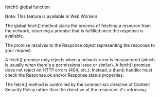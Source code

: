 fetch() global function

Note: This feature is available in Web Workers

The global fetch() method starts the process of fetching a resource from the network, returning a promise that is fulfilled once the response is available.

The promise resolves to the Response object representing the response to your request.

A fetch() promise only rejects when a network error is encountered (which is usually when there's a permissions issue or similar). A fetch() promise does not reject on HTTP errors (404, etc.). Instead, a then() handler must check the Response.ok and/or Response.status properties.

The fetch() method is controlled by the connect-src directive of Content Security Policy rather than the directive of the resources it's retrieving.
